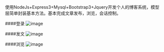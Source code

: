 使用NodeJs+Express3+Mysql+Bootstrap3+Jquery开发个人的博客系统，模型层简单封装基本方法。基本完成文章发布，浏览，会话控制。

####登录
![image](https://github.com/tangdu/elife/raw/master/cc.PNG)

####发文
![image](https://github.com/tangdu/elife/raw/master/mgj.PNG)

####浏览
![image](https://github.com/tangdu/elife/raw/master/aa.PNG)
